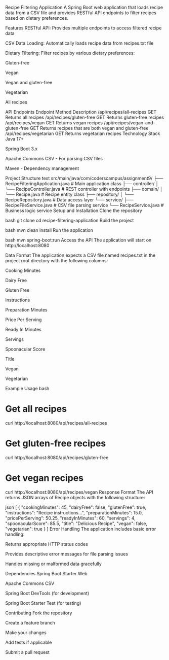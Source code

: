 Recipe Filtering Application
A Spring Boot web application that loads recipe data from a CSV file and provides RESTful API endpoints to filter recipes based on dietary preferences.

Features
RESTful API: Provides multiple endpoints to access filtered recipe data

CSV Data Loading: Automatically loads recipe data from recipes.txt file

Dietary Filtering: Filter recipes by various dietary preferences:

Gluten-free

Vegan

Vegan and gluten-free

Vegetarian

All recipes

API Endpoints
Endpoint	Method	Description
/api/recipes/all-recipes	GET	Returns all recipes
/api/recipes/gluten-free	GET	Returns gluten-free recipes
/api/recipes/vegan	GET	Returns vegan recipes
/api/recipes/vegan-and-gluten-free	GET	Returns recipes that are both vegan and gluten-free
/api/recipes/vegetarian	GET	Returns vegetarian recipes
Technology Stack
Java 17+

Spring Boot 3.x

Apache Commons CSV - For parsing CSV files

Maven - Dependency management

Project Structure
text
src/main/java/com/coderscampus/assignment9/
├── RecipeFilteringApplication.java    # Main application class
├── controller/
│   └── RecipeController.java          # REST controller with endpoints
├── domain/
│   └── Recipe.java                    # Recipe entity class
├── repository/
│   └── RecipeRepository.java          # Data access layer
└── service/
├── RecipeFileService.java         # CSV file parsing service
└── RecipeService.java             # Business logic service
Setup and Installation
Clone the repository

bash
git clone <your-repository-url>
cd recipe-filtering-application
Build the project

bash
mvn clean install
Run the application

bash
mvn spring-boot:run
Access the API
The application will start on http://localhost:8080

Data Format
The application expects a CSV file named recipes.txt in the project root directory with the following columns:

Cooking Minutes

Dairy Free

Gluten Free

Instructions

Preparation Minutes

Price Per Serving

Ready In Minutes

Servings

Spoonacular Score

Title

Vegan

Vegetarian

Example Usage
bash
# Get all recipes
curl http://localhost:8080/api/recipes/all-recipes

# Get gluten-free recipes
curl http://localhost:8080/api/recipes/gluten-free

# Get vegan recipes
curl http://localhost:8080/api/recipes/vegan
Response Format
The API returns JSON arrays of Recipe objects with the following structure:

json
[
{
"cookingMinutes": 45,
"dairyFree": false,
"glutenFree": true,
"instructions": "Recipe instructions...",
"preparationMinutes": 15.0,
"pricePerServing": 50.25,
"readyInMinutes": 60,
"servings": 4,
"spoonacularScore": 85.5,
"title": "Delicious Recipe",
"vegan": false,
"vegetarian": true
}
]
Error Handling
The application includes basic error handling:

Returns appropriate HTTP status codes

Provides descriptive error messages for file parsing issues

Handles missing or malformed data gracefully

Dependencies
Spring Boot Starter Web

Apache Commons CSV

Spring Boot DevTools (for development)

Spring Boot Starter Test (for testing)

Contributing
Fork the repository

Create a feature branch

Make your changes

Add tests if applicable

Submit a pull request